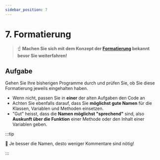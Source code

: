 ```yaml
---
sidebar_position: 7
---
```


# 7. Formatierung

> :point_up: **Machen Sie sich mit dem Konzept der [Formatierung](../konzepte/formatierung.md) bekannt bevor Sie weiterfahren!**

## Aufgabe

Gehen Sie Ihre bisherigen Programme durch und prüfen Sie, ob Sie diese Formatierung jeweils eingehalten haben.

- Wenn nicht, passen Sie in **einer** der alten Aufgaben den Code an
- Achten Sie ebenfalls darauf, dass Sie **möglichst gute Namen** für die Klassen, Variablen und Methoden einsetzen.
- "Gut" heisst, dass die **Namen möglichst "sprechend"** sind, also **Auskunft über die Funktion** einer Methode oder den Inhalt einer Variablen geben.

:::tip

:superhero: Je besser die Namen, desto weniger Kommentare sind nötig!

:::
